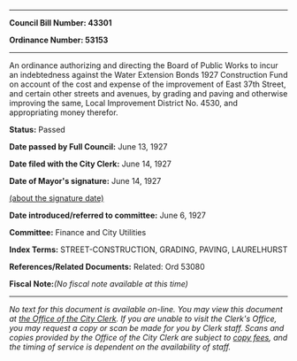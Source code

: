 

********

**Council Bill Number: 43301**
   
**Ordinance Number: 53153**
********

 An ordinance authorizing and directing the Board of Public Works to incur an indebtedness against the Water Extension Bonds 1927 Construction Fund on account of the cost and expense of the improvement of East 37th Street, and certain other streets and avenues, by grading and paving and otherwise improving the same, Local Improvement District No. 4530, and appropriating money therefor.

**Status:** Passed
   
**Date passed by Full Council:** June 13, 1927
   
**Date filed with the City Clerk:** June 14, 1927
   
**Date of Mayor's signature:** June 14, 1927
   
[(about the signature date)](/~public/approvaldate.htm)
   
   
   
**Date introduced/referred to committee:** June 6, 1927
   
**Committee:** Finance and City Utilities
   
   
**Index Terms:** STREET-CONSTRUCTION, GRADING, PAVING, LAURELHURST

**References/Related Documents:** Related: Ord 53080

**Fiscal Note:**_(No fiscal note available at this time)_
********

_No text for this document is available on-line. You may view this document at [the Office of the City Clerk](http://www.seattle.gov/leg/clerk/contactUs.htm). If you are unable to visit the Clerk's Office, you may request a copy or scan be made for you by Clerk staff. Scans and copies provided by the Office of the City Clerk are subject to [copy fees](http://clerk.seattle.gov/~public/clerkfees.htm), and the timing of service is dependent on the availability of staff._

